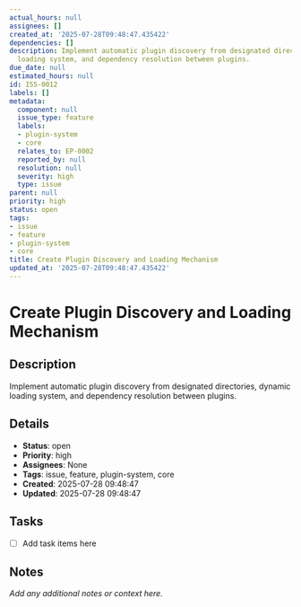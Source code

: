 ```yaml
---
actual_hours: null
assignees: []
created_at: '2025-07-28T09:48:47.435422'
dependencies: []
description: Implement automatic plugin discovery from designated directories, dynamic
  loading system, and dependency resolution between plugins.
due_date: null
estimated_hours: null
id: ISS-0012
labels: []
metadata:
  component: null
  issue_type: feature
  labels:
  - plugin-system
  - core
  relates_to: EP-0002
  reported_by: null
  resolution: null
  severity: high
  type: issue
parent: null
priority: high
status: open
tags:
- issue
- feature
- plugin-system
- core
title: Create Plugin Discovery and Loading Mechanism
updated_at: '2025-07-28T09:48:47.435422'
---
```


# Create Plugin Discovery and Loading Mechanism

## Description
Implement automatic plugin discovery from designated directories, dynamic loading system, and dependency resolution between plugins.

## Details
- **Status**: open
- **Priority**: high
- **Assignees**: None
- **Tags**: issue, feature, plugin-system, core
- **Created**: 2025-07-28 09:48:47
- **Updated**: 2025-07-28 09:48:47

## Tasks
- [ ] Add task items here

## Notes
_Add any additional notes or context here._
